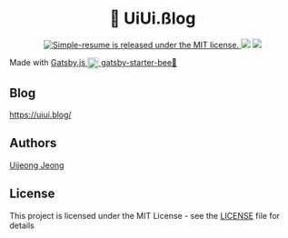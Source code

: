 <h1 align="center">🐣 UiUi.ßlog</h1>

<p align="center">
  	<a href="https://github.com/suitelab/simple-resume/LICENSE">
    	<img src="https://img.shields.io/badge/license-MIT-blue.svg" alt="Simple-resume is released under the MIT license." />
  	</a>
	<a href="https://github.com/suitelab/simple-resume"><img src="https://img.shields.io/badge/release-v0.0.1-brightgreen.svg"></a>
  	<a href="https://app.netlify.com/sites/suitee/deploys"><img src="https://api.netlify.com/api/v1/badges/720440e3-bd73-49f8-8625-145e62975597/deploy-status"></a>
</p>

<p>
  Made with
  <a href="https://github.com/gatsbyjs/gatsby">
    Gatsby.js <img alt="Gatsby" src="https://www.gatsbyjs.org/monogram.svg" width="20" style="vertical-align: middle;" />
  </a>
  <a href="https://github.com/JaeYeopHan/gatsby-starter-bee">
    gatsby-starter-bee🐝
  </a>

</p>

## Blog
<https://uiui.blog/>

## Authors

[Uijeong Jeong](https://github.com/uijeong97)

## License

This project is licensed under the MIT License - see the [LICENSE](LICENSE) file for details 
